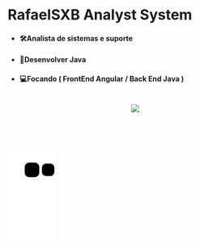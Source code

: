 #  RafaelSXB Analyst System

* #### 🛠Analista de sistemas e suporte

* #### 🚀Desenvolver Java

* #### 💻Focando ( FrontEnd Angular / Back End Java )

<br>
<div align="center">
  <a href="https://github.com/rafaelsxb">
  <img height="160em"  src="https://github-readme-stats.vercel.app/api?username=rafaelsxb&show_icons=true&theme=dark&include_all_commits=true&count_private=true"/>
  
</div>

<div style="display: inline_block"><br>
  

  </div>
  
  <br>
  
  ##
  
  
  <div>
    
![Snake animation](https://github.com/RafaelSXB/RafaelSXB/blob/output/github-contribution-grid-snake.svg)
    
  </div>
